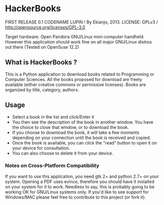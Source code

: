 HackerBooks
===========

FIRST RELEASE 0.1 CODENAME LUPIN ! By Ekianjo, 2013.
LICENSE: GPLv3 / http://opensource.org/licenses/GPL-3.0

Target hardware: Open Pandora GNU/Linux mini-computer handheld. 
However this application should work fine on all major GNU/Linux distros out there (Tested on OpenSuse 12.2)

## What is HackerBooks ? ##
This is a Python application to download books related to Programming or Computer Sciences.
All the books proposed for download are freely available (either creative commons or permissive licenses).
Books are organized by title, category, authors.

## Usage ##
- Select a book in the list and click/Enter it
- You then see the description of the book in another window. You have the choice to close that window, or to download the book.
- If you choose to download the book, it will take a few moments depending on your connection until the book is received and copied.
- Once the book is available, you can click the "read" button to open it on your device for consultation.
- You can also choose to delete it from your device.

### Notes on Cross-Platform Compatibility ###
If you want to use this application, you need gtk 2+ and python 2.7+ on your system. 
Opening a PDF uses evince, therefore you should have it installed on your system for it to work. 
Needless to say, this is probably going to be working OK for GNU/Linux systems only. 
If you'd like to see support for Windows/MAC please feel free to contribute to this project (or fork it).
